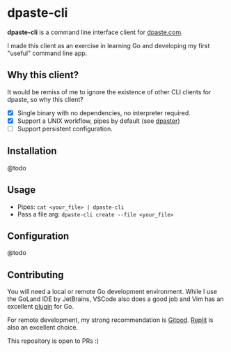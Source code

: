 # dpaste-cli

**dpaste-cli** is a command line interface client for [dpaste.com](https://dpaste.com).

I made this client as an exercise in learning Go and developing my first "useful" command line app.

## Why this client?
It would be remiss of me to ignore the existence of other CLI clients for dpaste, so why this client? 
- [x] Single binary with no dependencies, no interpreter required. 
- [x] Support a UNIX workflow, pipes by default (see [dpaster][dpaster])
- [ ] Support persistent configuration.

## Installation
@todo

## Usage
- Pipes: `cat <your_file> | dpaste-cli`
- Pass a file arg: `dpaste-cli create --file <your_file>`

## Configuration
@todo

## Contributing
You will need a local or remote Go development environment. While I use the GoLand IDE by JetBrains, VSCode also does 
a good job and Vim has an excellent [plugin][vim-go] for Go.

For remote development, my strong recommendation is [Gitpod][gitpod]. [Replit][replit] is also an excellent choice.

This repository is open to PRs :)

[dpaster]: https://github.com/xvm32/dpaster
[vim-go]: https://github.com/fatih/vim-go
[gitpod]: https://www.gitpod.io/
[replit]: https://replit.com/
